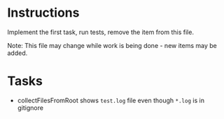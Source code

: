# Instructions

Implement the first task, run tests, remove the item from this file.

Note: This file may change while work is being done - new items may be added.

# Tasks

- collectFilesFromRoot shows `test.log` file even though `*.log` is in gitignore

